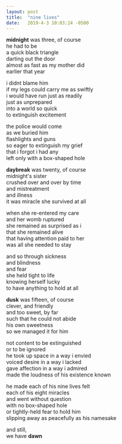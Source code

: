 ```yaml
---
layout: post
title:  "nine lives"
date:   2019-4-3 10:03:24 -0500
---
```


**midnight** was three, of course<br/>
he had to be<br/>
a quick black triangle<br/>
darting out the door<br/>
almost as fast as my mother did<br/>
earlier that year<br/>

i didnt blame him<br/>
if my legs could carry me as swiftly<br/>
i would have run just as readily<br/>
just as unprepared<br/>
into a world so quick<br/>
to extinguish excitement<br/>

the police would come<br/>
as we buried him<br/>
flashlights and guns<br/>
so eager to extinguish my grief<br/>
that i forgot i had any<br/>
left only with a box-shaped hole<br/>

**daybreak** was twenty, of course<br/>
midnight's sister<br/>
crushed over and over by time<br/>
and mistreatment<br/>
and illness<br/>
it was miracle she survived at all<br/>

when she re-entered my care<br/>
and her womb ruptured<br/>
she remained as surprised as i<br/>
that she remained alive<br/>
that having attention paid to her<br/>
was all she needed to stay<br/>

and so through sickness<br/>
and blindness<br/>
and fear<br/>
she held tight to life<br/>
knowing herself lucky<br/>
to have anything to hold at all<br/>

**dusk** was fifteen, of course<br/>
clever, and friendly<br/>
and too sweet, by far<br/>
such that he could not abide<br/>
his own sweetness<br/>
so we managed it for him<br/>

not content to be extinguished<br/>
or to be ignored<br/>
he took up space in a way i envied<br/>
voiced desire in a way i lacked<br/>
gave affection in a way i admired<br/>
made the loudness of his existence known<br/>

he made each of his nine lives felt<br/>
each of his eight miracles<br/>
and went without question<br/>
with no box-shaped hole<br/>
or tightly-held fear to hold him<br/>
slipping away as peacefully as his namesake<br/>

and still,<br/>
we have **dawn**<br/>
